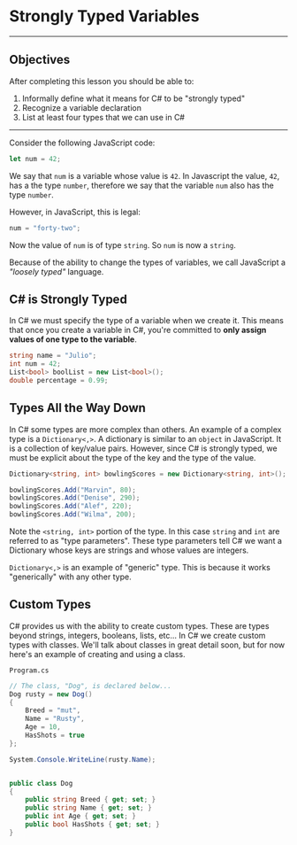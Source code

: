 # Strongly Typed Variables

---

## Objectives

After completing this lesson you should be able to:

1. Informally define what it means for C# to be "strongly typed"
1. Recognize a variable declaration
1. List at least four types that we can use in C#

---

Consider the following JavaScript code:

```js
let num = 42;
```

We say that `num` is a variable whose value is `42`. In Javascript the value, `42`, has a the type `number`, therefore we say that the variable `num` also has the type `number`.

However, in JavaScript, this is legal:

```js
num = "forty-two";
```

Now the value of `num` is of type `string`. So `num` is now a `string`.

Because of the ability to change the types of variables, we call JavaScript a _"loosely typed"_ language.

## C# is Strongly Typed

In C# we must specify the type of a variable when we create it. This means that once you create a variable in C#, you're committed to **only assign values of one type to the variable**.

```cs
string name = "Julio";
int num = 42;
List<bool> boolList = new List<bool>();
double percentage = 0.99;
```

## Types All the Way Down

In C# some types are more complex than others. An example of a complex type is a `Dictionary<,>`. A dictionary is similar to an `object` in JavaScript. It is a collection of key/value pairs. However, since C# is strongly typed, we must be explicit about the type of the key and the type of the value.

```cs
Dictionary<string, int> bowlingScores = new Dictionary<string, int>();

bowlingScores.Add("Marvin", 80);
bowlingScores.Add("Denise", 290);
bowlingScores.Add("Alef", 220);
bowlingScores.Add("Wilma", 200);
```

Note the `<string, int>` portion of the type. In this case `string` and `int` are referred to as "type parameters". These type parameters tell C# we want a Dictionary whose keys are strings and whose values are integers.

`Dictionary<,>` is an example of "generic" type. This is because it works "generically" with any other type.

## Custom Types

C# provides us with the ability to create custom types. These are types beyond strings, integers, booleans, lists, etc... In C# we create custom types with classes. We'll talk about classes in great detail soon, but for now here's an example of creating and using a class.

`Program.cs`

```cs
// The class, "Dog", is declared below...
Dog rusty = new Dog()
{
    Breed = "mut",
    Name = "Rusty",
    Age = 10,
    HasShots = true
};

System.Console.WriteLine(rusty.Name);


public class Dog
{
    public string Breed { get; set; }
    public string Name { get; set; }
    public int Age { get; set; }
    public bool HasShots { get; set; }
}
```
